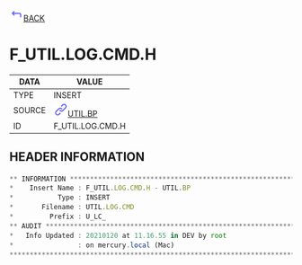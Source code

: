 <img src="../.resources/themes/unicons-line-6563ff/corner-up-left-alt.svg" alt="BACK" width="25" />[BACK](../DOCS/UTIL.BP.md)  
# F_UTIL.LOG.CMD.H  
|DATA|VALUE|
| --- | --- |
|TYPE|INSERT|
|SOURCE|<img src="../.resources/themes/unicons-line-6563ff/link.svg" alt="UTIL.BP" width="25" />[UTIL.BP](../DOCS/UTIL.BP.md)|
|ID|F_UTIL.LOG.CMD.H|
    
    
## HEADER INFORMATION  
```javascript
** INFORMATION ****************************************************************
*    Insert Name : F_UTIL.LOG.CMD.H - UTIL.BP
*           Type : INSERT
*       Filename : UTIL.LOG.CMD
*         Prefix : U_LC_
** AUDIT **********************************************************************
*   Info Updated : 20210120 at 11.16.55 in DEV by root
*                : on mercury.local (Mac)
*******************************************************************************
```
